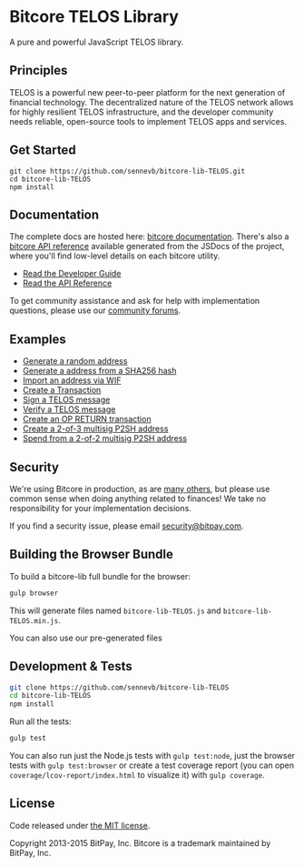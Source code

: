 Bitcore TELOS Library
=======

A pure and powerful JavaScript TELOS library.

## Principles

TELOS is a powerful new peer-to-peer platform for the next generation of financial technology. The decentralized nature of the TELOS network allows for highly resilient TELOS infrastructure, and the developer community needs reliable, open-source tools to implement TELOS apps and services.

## Get Started

```
git clone https://github.com/sennevb/bitcore-lib-TELOS.git
cd bitcore-lib-TELOS
npm install
```


## Documentation

The complete docs are hosted here: [bitcore documentation](http://bitcore.io/guide/). There's also a [bitcore API reference](http://bitcore.io/api/) available generated from the JSDocs of the project, where you'll find low-level details on each bitcore utility.

- [Read the Developer Guide](http://bitcore.io/guide/)
- [Read the API Reference](http://bitcore.io/api/)

To get community assistance and ask for help with implementation questions, please use our [community forums](https://forum.bitcore.io/).

## Examples

* [Generate a random address](https://github.com/sennevb/bitcore-lib-TELOS/blob/master/docs/examples.md#generate-a-random-address)
* [Generate a address from a SHA256 hash](https://github.com/sennevb/bitcore-lib-TELOS/blob/master/docs/examples.md#generate-a-address-from-a-sha256-hash)
* [Import an address via WIF](https://github.com/sennevb/bitcore-lib-TELOS/blob/master/docs/examples.md#import-an-address-via-wif)
* [Create a Transaction](https://github.com/sennevb/bitcore-lib-TELOS/blob/master/docs/examples.md#create-a-transaction)
* [Sign a TELOS message](https://github.com/sennevb/bitcore-lib-TELOS/blob/master/docs/examples.md#sign-a-bitcoin-message)
* [Verify a TELOS message](https://github.com/sennevb/bitcore-lib-TELOS/blob/master/docs/examples.md#verify-a-bitcoin-message)
* [Create an OP RETURN transaction](https://github.com/sennevb/bitcore-lib-TELOS/blob/master/docs/examples.md#create-an-op-return-transaction)
* [Create a 2-of-3 multisig P2SH address](https://github.com/sennevb/bitcore-lib-TELOS/blob/master/docs/examples.md#create-a-2-of-3-multisig-p2sh-address)
* [Spend from a 2-of-2 multisig P2SH address](https://github.com/sennevb/bitcore-lib-TELOS/blob/master/docs/examples.md#spend-from-a-2-of-2-multisig-p2sh-address)


## Security

We're using Bitcore in production, as are [many others](http://bitcore.io#projects), but please use common sense when doing anything related to finances! We take no responsibility for your implementation decisions.

If you find a security issue, please email security@bitpay.com.

## Building the Browser Bundle

To build a bitcore-lib full bundle for the browser:

```sh
gulp browser
```

This will generate files named `bitcore-lib-TELOS.js` and `bitcore-lib-TELOS.min.js`.

You can also use our pre-generated files

## Development & Tests

```sh
git clone https://github.com/sennevb/bitcore-lib-TELOS
cd bitcore-lib-TELOS
npm install
```

Run all the tests:

```sh
gulp test
```

You can also run just the Node.js tests with `gulp test:node`, just the browser tests with `gulp test:browser`
or create a test coverage report (you can open `coverage/lcov-report/index.html` to visualize it) with `gulp coverage`.

## License

Code released under [the MIT license](https://github.com/sennevb/bitcore-lib-TELOS/blob/master/LICENSE).

Copyright 2013-2015 BitPay, Inc. Bitcore is a trademark maintained by BitPay, Inc.
